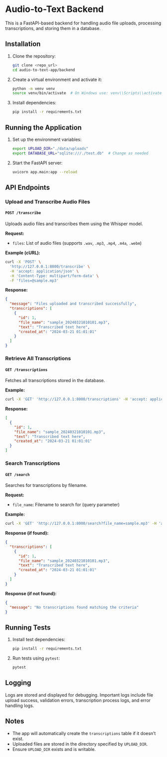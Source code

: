 # Audio-to-Text Backend

This is a FastAPI-based backend for handling audio file uploads, processing transcriptions, and storing them in a database.

## Installation

1. Clone the repository:
   ```sh
   git clone <repo_url>
   cd audio-to-text-app/backend
   ```
2. Create a virtual environment and activate it:
   ```sh
   python -m venv venv
   source venv/bin/activate  # On Windows use: venv\\Scripts\\activate
   ```
3. Install dependencies:
   ```sh
   pip install -r requirements.txt
   ```

## Running the Application

1. Set up the environment variables:
   ```sh
   export UPLOAD_DIR="./data/uploads"
   export DATABASE_URL="sqlite:///./test.db"  # Change as needed
   ```
2. Start the FastAPI server:
   ```sh
   uvicorn app.main:app --reload
   ```

## API Endpoints

### Upload and Transcribe Audio Files
#### `POST /transcribe`
Uploads audio files and transcribes them using the Whisper model.

**Request:**
- `files`: List of audio files (supports `.wav`, `.mp3`, `.mp4`, `.m4a`, `.webm`)

**Example (cURL):**
```sh
curl -X 'POST' \
  'http://127.0.0.1:8000/transcribe' \
  -H 'accept: application/json' \
  -H 'Content-Type: multipart/form-data' \
  -F 'files=@sample.mp3'
```

**Response:**
```json
{
  "message": "Files uploaded and transcribed successfully",
  "transcriptions": [
    {
      "id": 1,
      "file_name": "sample_20240321010101.mp3",
      "text": "Transcribed text here",
      "created_at": "2024-03-21 01:01:01"
    }
  ]
}
```

### Retrieve All Transcriptions
#### `GET /transcriptions`
Fetches all transcriptions stored in the database.

**Example:**
```sh
curl -X 'GET' 'http://127.0.0.1:8000/transcriptions' -H 'accept: application/json'
```

**Response:**
```json
[
  {
    "id": 1,
    "file_name": "sample_20240321010101.mp3",
    "text": "Transcribed text here",
    "created_at": "2024-03-21 01:01:01"
  }
]
```

### Search Transcriptions
#### `GET /search`
Searches for transcriptions by filename.

**Request:**
- `file_name`: Filename to search for (query parameter)

**Example:**
```sh
curl -X 'GET' 'http://127.0.0.1:8000/search?file_name=sample.mp3' -H 'accept: application/json'
```

**Response (if found):**
```json
{
  "transcriptions": [
    {
      "id": 1,
      "file_name": "sample_20240321010101.mp3",
      "text": "Transcribed text here",
      "created_at": "2024-03-21 01:01:01"
    }
  ]
}
```

**Response (if not found):**
```json
{
  "message": "No transcriptions found matching the criteria"
}
```

## Running Tests

1. Install test dependencies:
   ```sh
   pip install -r requirements.txt
   ```
2. Run tests using `pytest`:
   ```sh
   pytest
   ```

## Logging
Logs are stored and displayed for debugging. Important logs include file upload success, validation errors, transcription process logs, and error handling logs.

## Notes
- The app will automatically create the `transcriptions` table if it doesn’t exist.
- Uploaded files are stored in the directory specified by `UPLOAD_DIR`.
- Ensure `UPLOAD_DIR` exists and is writable.
